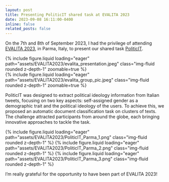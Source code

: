 ```yaml
---
layout: post
title: Presenting PoliticIT shared task at EVALITA 2023
date: 2023-09-08 16:11:00-0400
inline: false
related_posts: false
---
```


On the 7th and 8th of September 2023, I had the privilege of attending [EVALITA 2023](https://www.evalita.it/campaigns/evalita-2023/), in Parma, Italy, to present our shared task [PoliticIT](https://codalab.lisn.upsaclay.fr/competitions/8507).

<div class="row mt-3">
    <div class="col-sm mt-3 mt-md-0">
        {% include figure.liquid loading="eager" path="assets/EVALITA2023/evalita_presentation.jpeg" class="img-fluid rounded z-depth-1" zoomable=true %}
    </div>
    <div class="col-sm mt-3 mt-md-0">
        {% include figure.liquid loading="eager" path="assets/EVALITA2023/evalita_group_pic.jpeg" class="img-fluid rounded z-depth-1" zoomable=true %}
    </div>
</div>

PoliticIT was designed to extract political ideology information from Italian tweets, focusing on two key aspects: self-assigned gender as a demographic trait and the political ideology of the users. To achieve this, we proposed an automatic document classification task on clusters of texts. The challenge attracted participants from around the globe, each bringing innovative approaches to tackle the task.

<swiper-container keyboard="true" navigation="true" pagination="true" pagination-clickable="true" pagination-dynamic-bullets="true" rewind="true">
  <swiper-slide>{% include figure.liquid loading="eager" path="assets/EVALITA2023/PoliticIT_Parma_1.png" class="img-fluid rounded z-depth-1" %}</swiper-slide>
  <swiper-slide>{% include figure.liquid loading="eager" path="assets/EVALITA2023/PoliticIT_Parma_2.png" class="img-fluid rounded z-depth-1" %}</swiper-slide>
  <swiper-slide>{% include figure.liquid loading="eager" path="assets/EVALITA2023/PoliticIT_Parma_3.png" class="img-fluid rounded z-depth-1" %}</swiper-slide>
</swiper-container>

I’m really grateful for the opportunity to have been part of EVALITA 2023!
